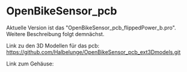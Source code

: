 # OpenBikeSensor_pcb

Aktuelle Version ist das "OpenBikeSensor_pcb_flippedPower_b.pro".
Weitere Beschreibung folgt demnächst.

Link zu den 3D Modellen für das pcb: https://github.com/Halbelunge/OpenBikeSensor_pcb_ext3Dmodels.git

Link zum Gehäuse: 
